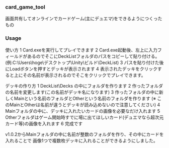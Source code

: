 ### card_game_tool
画面共有してオンラインでカードゲーム(主にデュエマ)をできるようにつくったもの

### Usage
使い方
1 Card.exeを実行してプレイできます
2 Card.exe起動後、左上に入力フィールドがあるのでそこにDeckListフォルダのパスをコピーして貼り付ける。
(例:C:\Users\hoge\デスクトップ\Unity\ビルド\DeckList)
3 パスを貼り付けた後にLoadボタンを押すとデッキが表示されます
4 表示されたデッキをクリックすると上にその名前が表示されるのでそこをクリックでプレイできます。

デッキの作り方
1 DeckList\Decks の中にフォルダを作ります
2 作ったフォルダの名前を変更します(この名前がデッキ名になります)
3 作ったフォルダの中に新しくMainという名前のフォルダとOtherという名前のフォルダを作ります
(※ このMainとOtherは名前が違うとデッキが読み込めないので注意してください)
4 Mainフォルダの中に、デッキに入れたいカードの画像を必要なだけ入れます
5 Otherフォルダはゲーム開始時すでに場に出てほしいカード(デュエマなら超次元カード等)の画像を入れます
6 完成です


v1.0.2からMainフォルダの中に名前が整数のフォルダを作り、その中にカードを入れることで
画像1つで複数枚デッキに入れることができるようにしました。

